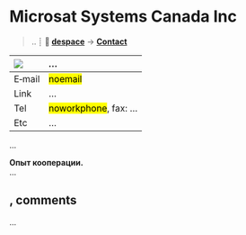 # Microsat Systems Canada Inc
> .. ┊ **🚀 [despace](index.md)** → **[Contact](contact.md)**

|[![](f/contact//_logo1_thumb.jpg)](f/contact//_logo1.png)|*…*|
|:--|:--|
|E‑mail| <mark>noemail</mark> |
|Link| … |
|Tel| <mark>noworkphone</mark>, fax: … |
|Etc| … |

…

**Опыт кооперации.**  
…


<p style="page-break-after:always"> </p>

## , comments

…

